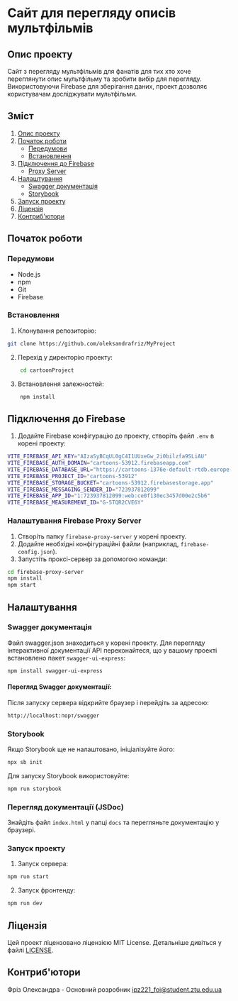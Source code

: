 # Сайт для перегляду описів мультфільмів

## Опис проекту

Сайт з перегляду мультфільмів для фанатів для тих хто хоче переглянути опис мультфільму та зробити вибір для перегляду. Використовуючи Firebase для зберігання даних, проект дозволяє користувачам досліджувати мультфільми.

## Зміст

1. [Опис проекту](#опис-проекту)
2. [Початок роботи](#початок-роботи)
   - [Передумови](#передумови)
   - [Встановлення](#встановлення)
3. [Підключення до Firebase](#підключення-до-firebase)
   - [Proxy Server](#налаштування-firebase-proxy-server)
4. [Налаштування](#налаштування)
   - [Swagger документація](#swagger-документація)
   - [Storybook](#storybook)
5. [Запуск проекту](#запуск-проекту)
6. [Ліцензія](#ліцензія)
7. [Контриб'ютори](#контрибютори)

## Початок роботи

### Передумови

- Node.js
- npm
- Git
- Firebase

### Встановлення

1. Клонування репозиторію:

```bash
git clone https://github.com/oleksandrafriz/MyProject
```

2. Перехід у директорію проекту:

```bash
    cd cartoonProject
```

3. Встановлення залежностей:

```bash
    npm install
```

## Підключення до Firebase

1. Додайте Firebase конфігурацію до проекту, створіть файл `.env` в корені проекту:

```bash
VITE_FIREBASE_API_KEY="AIzaSyBCqUL0gC4I1UUxeGw_2i0bilzfa9SLiAU"
VITE_FIREBASE_AUTH_DOMAIN="cartoons-53912.firebaseapp.com"
VITE_FIREBASE_DATABASE_URL="https://cartoons-1376e-default-rtdb.europe-west1.firebasedatabase.app"
VITE_FIREBASE_PROJECT_ID="cartoons-53912"
VITE_FIREBASE_STORAGE_BUCKET="cartoons-53912.firebasestorage.app"
VITE_FIREBASE_MESSAGING_SENDER_ID="723937812099"
VITE_FIREBASE_APP_ID="1:723937812099:web:ce0f130ec3457d00e2c5b6"
VITE_FIREBASE_MEASUREMENT_ID="G-5TQR2CVE6Y"

```

### Налаштування Firebase Proxy Server

1. Створіть папку `firebase-proxy-server` у корені проекту.
2. Додайте необхідні конфігураційні файли (наприклад, `firebase-config.json`).
3. Запустіть проксі-сервер за допомогою команди:

```bash
cd firebase-proxy-server
npm install
npm start
```

## Налаштування

### Swagger документація

Файл swagger.json знаходиться у корені проекту. Для перегляду інтерактивної документації API переконайтеся, що у вашому проекті встановлено пакет `swagger-ui-express`:

```bash
npm install swagger-ui-express
```

#### Перегляд Swagger документації:

Після запуску сервера відкрийте браузер і перейдіть за адресою:

```bash
http://localhost:порт/swagger
```

### Storybook

Якщо Storybook ще не налаштовано, ініціалізуйте його:

```bash
npx sb init
```

Для запуску Storybook використовуйте:

```bash
npm run storybook
```

### Перегляд документації (JSDoc)

Знайдіть файл `index.html` у папці `docs` та перегляньте документацію у браузері.

### Запуск проекту

1. Запуск сервера:

```bash
npm run start
```

2. Запуск фронтенду:

```bash
npm run dev
```

## Ліцензія

Цей проект ліцензовано ліцензією MIT License. Детальніше дивіться у файлі [LICENSE](LICENSE).

## Контриб'ютори

Фріз Олександра - Основний розробник
ipz221_foi@student.ztu.edu.ua

